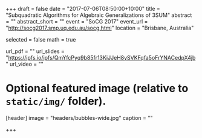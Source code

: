 +++
draft = false
date = "2017-07-06T08:50:00+10:00"
title = "Subquadratic Algorithms for Algebraic Generalizations of 3SUM"
abstract = ""
abstract_short = ""
event = "SoCG 2017"
event_url = "http://socg2017.smp.uq.edu.au/socg.html"
location = "Brisbane, Australia"

selected = false
math = true

url_pdf = ""
url_slides = "https://ipfs.io/ipfs/QmYfcPyq9b85fr13KiJJeH8ySVKFqfa5oFrYNACedpX4jb"
url_video = ""

# Optional featured image (relative to `static/img/` folder).
[header]
image = "headers/bubbles-wide.jpg"
caption = ""

+++

<!--Embed your slides or video here using-->
<!--[shortcodes](https://gcushen.github.io/hugo-academic-demo/post/writing-markdown-latex/).-->
<!--Further details can easily be added using *Markdown* and $\rm \LaTeX$ math-->
<!--code. -->
